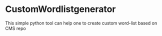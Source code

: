 # CustomWordlistgenerator
This simple python tool can help one to create custom word-list based on CMS repo
